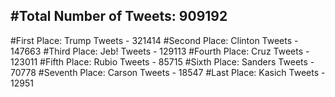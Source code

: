 #Total Number of Tweets: 909192 
---
#First Place: Trump Tweets - 321414
#Second Place: Clinton Tweets - 147663
#Third Place: Jeb! Tweets - 129113
#Fourth Place: Cruz Tweets - 123011
#Fifth Place: Rubio Tweets - 85715
#Sixth Place: Sanders Tweets - 70778
#Seventh Place: Carson Tweets - 18547
#Last Place: Kasich Tweets - 12951
